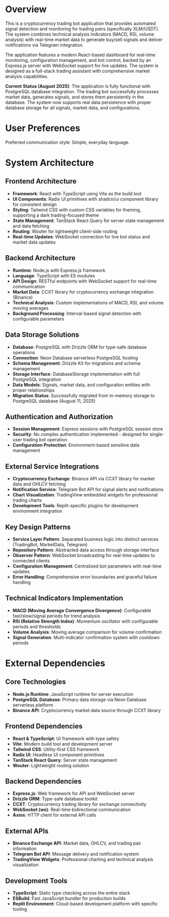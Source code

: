 # Overview

This is a cryptocurrency trading bot application that provides automated signal detection and monitoring for trading pairs (specifically XLM/USDT). The system combines technical analysis indicators (MACD, RSI, volume analysis) with real-time market data to generate buy/sell signals and deliver notifications via Telegram integration.

The application features a modern React-based dashboard for real-time monitoring, configuration management, and bot control, backed by an Express.js server with WebSocket support for live updates. The system is designed as a full-stack trading assistant with comprehensive market analysis capabilities.

**Current Status (August 2025)**: The application is fully functional with PostgreSQL database integration. The trading bot successfully processes market data, generates signals, and stores them persistently in the database. The system now supports real data persistence with proper database storage for all signals, market data, and configurations.

# User Preferences

Preferred communication style: Simple, everyday language.

# System Architecture

## Frontend Architecture
- **Framework**: React with TypeScript using Vite as the build tool
- **UI Components**: Radix UI primitives with shadcn/ui component library for consistent design
- **Styling**: Tailwind CSS with custom CSS variables for theming, supporting a dark trading-focused theme
- **State Management**: TanStack React Query for server state management and data fetching
- **Routing**: Wouter for lightweight client-side routing
- **Real-time Updates**: WebSocket connection for live bot status and market data updates

## Backend Architecture
- **Runtime**: Node.js with Express.js framework
- **Language**: TypeScript with ES modules
- **API Design**: RESTful endpoints with WebSocket support for real-time communication
- **Market Data**: CCXT library for cryptocurrency exchange integration (Binance)
- **Technical Analysis**: Custom implementations of MACD, RSI, and volume moving averages
- **Background Processing**: Interval-based signal detection with configurable parameters

## Data Storage Solutions
- **Database**: PostgreSQL with Drizzle ORM for type-safe database operations
- **Connection**: Neon Database serverless PostgreSQL hosting
- **Schema Management**: Drizzle Kit for migrations and schema management
- **Storage Interface**: DatabaseStorage implementation with full PostgreSQL integration
- **Data Models**: Signals, market data, and configuration entities with proper relationships
- **Migration Status**: Successfully migrated from in-memory storage to PostgreSQL database (August 11, 2025)

## Authentication and Authorization
- **Session Management**: Express sessions with PostgreSQL session store
- **Security**: No complex authentication implemented - designed for single-user trading bot operation
- **Configuration Protection**: Environment-based sensitive data management

## External Service Integrations
- **Cryptocurrency Exchange**: Binance API via CCXT library for market data and OHLCV fetching
- **Notification Service**: Telegram Bot API for signal alerts and notifications
- **Chart Visualization**: TradingView embedded widgets for professional trading charts
- **Development Tools**: Replit-specific plugins for development environment integration

## Key Design Patterns
- **Service Layer Pattern**: Separated business logic into distinct services (TradingBot, MarketData, Telegram)
- **Repository Pattern**: Abstracted data access through storage interface
- **Observer Pattern**: WebSocket broadcasting for real-time updates to connected clients
- **Configuration Management**: Centralized bot parameters with real-time updates
- **Error Handling**: Comprehensive error boundaries and graceful failure handling

## Technical Indicators Implementation
- **MACD (Moving Average Convergence Divergence)**: Configurable fast/slow/signal periods for trend analysis
- **RSI (Relative Strength Index)**: Momentum oscillator with configurable periods and thresholds
- **Volume Analysis**: Moving average comparison for volume confirmation
- **Signal Generation**: Multi-indicator confirmation system with cooldown periods

# External Dependencies

## Core Technologies
- **Node.js Runtime**: JavaScript runtime for server execution
- **PostgreSQL Database**: Primary data storage via Neon Database serverless platform
- **Binance API**: Cryptocurrency market data source through CCXT library

## Frontend Dependencies
- **React & TypeScript**: UI framework with type safety
- **Vite**: Modern build tool and development server
- **Tailwind CSS**: Utility-first CSS framework
- **Radix UI**: Headless UI component primitives
- **TanStack React Query**: Server state management
- **Wouter**: Lightweight routing solution

## Backend Dependencies
- **Express.js**: Web framework for API and WebSocket server
- **Drizzle ORM**: Type-safe database toolkit
- **CCXT**: Cryptocurrency trading library for exchange connectivity
- **WebSocket (ws)**: Real-time bidirectional communication
- **Axios**: HTTP client for external API calls

## External APIs
- **Binance Exchange API**: Market data, OHLCV, and trading pair information
- **Telegram Bot API**: Message delivery and notification system
- **TradingView Widgets**: Professional charting and technical analysis visualization

## Development Tools
- **TypeScript**: Static type checking across the entire stack
- **ESBuild**: Fast JavaScript bundler for production builds
- **Replit Environment**: Cloud-based development platform with specific tooling